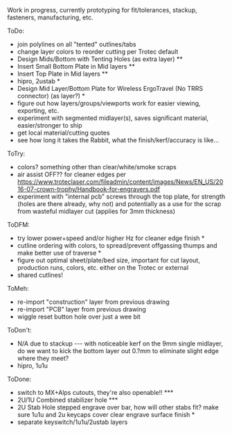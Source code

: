Work in progress, currently prototyping for fit/tolerances, stackup, fasteners, manufacturing, etc.

ToDo:
- join polylines on all "tented" outlines/tabs
- change layer colors to reorder cutting per Trotec default
- Design Mids/Bottom with Tenting Holes (as extra layer) **
- Insert Small Bottom Plate in Mid layers **
- Insert Top Plate in Mid layers **
- hipro, 2ustab *
- Design Mid Layer/Bottom Plate for Wireless ErgoTravel (No TRRS connector) (as layer?) *
- figure out how layers/groups/viewports work for easier viewing, exporting, etc.
- experiment with segmented midlayer(s), saves significant material, easier/stronger to ship
- get local material/cutting quotes
- see how long it takes the Rabbit, what the finish/kerf/accuracy is like...

ToTry:
- colors? something other than clear/white/smoke scraps
- air assist OFF?? for cleaner edges per https://www.troteclaser.com/fileadmin/content/images/News/EN_US/2016-07-crown-trophy/Handbook-for-engravers.pdf
- experiment with "internal pcb" screws through the top plate, for strength (holes are there already, why not) and potentially as a use for the scrap from wasteful midlayer cut (applies for 3mm thickness)

ToDFM:
- try lower power+speed and/or higher Hz for cleaner edge finish *
- cutline ordering with colors, to spread/prevent offgassing thumps and make better use of traverse *
- figure out optimal sheet/plate/bed size, important for cut layout, production runs, colors, etc. either on the Trotec or external
- shared cutlines!

ToMeh:
- re-import "construction" layer from previous drawing
- re-import "PCB" layer from previous drawing
- wiggle reset button hole over just a wee bit

ToDon't:
- N/A due to stackup --- with noticeable kerf on the 9mm single midlayer, do we want to kick the bottom layer out 0.?mm to eliminate slight edge where they meet?
- hipro, 1u1u

ToDone:
- switch to MX+Alps cutouts, they're also openable!! ***
- 2U/1U Combined stabilizer hole ***
- 2U Stab Hole stepped engrave over bar, how will other stabs fit? make sure 1u1u and 2u keycaps cover clear engrave surface finish *
- separate keyswitch/1u1u/2ustab layers
